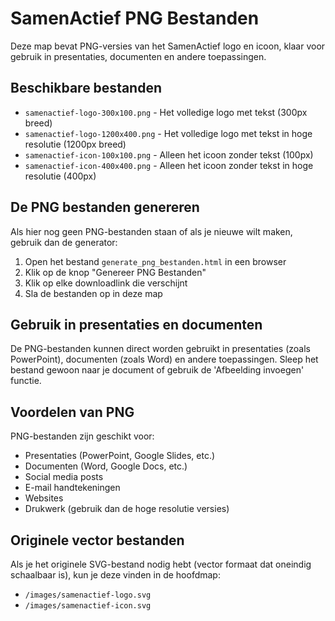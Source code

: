 # SamenActief PNG Bestanden

Deze map bevat PNG-versies van het SamenActief logo en icoon, klaar voor gebruik in presentaties, documenten en andere toepassingen.

## Beschikbare bestanden

- `samenactief-logo-300x100.png` - Het volledige logo met tekst (300px breed)
- `samenactief-logo-1200x400.png` - Het volledige logo met tekst in hoge resolutie (1200px breed)
- `samenactief-icon-100x100.png` - Alleen het icoon zonder tekst (100px)
- `samenactief-icon-400x400.png` - Alleen het icoon zonder tekst in hoge resolutie (400px)

## De PNG bestanden genereren

Als hier nog geen PNG-bestanden staan of als je nieuwe wilt maken, gebruik dan de generator:

1. Open het bestand `generate_png_bestanden.html` in een browser
2. Klik op de knop "Genereer PNG Bestanden"
3. Klik op elke downloadlink die verschijnt
4. Sla de bestanden op in deze map

## Gebruik in presentaties en documenten

De PNG-bestanden kunnen direct worden gebruikt in presentaties (zoals PowerPoint), documenten (zoals Word) en andere toepassingen. Sleep het bestand gewoon naar je document of gebruik de 'Afbeelding invoegen' functie.

## Voordelen van PNG

PNG-bestanden zijn geschikt voor:
- Presentaties (PowerPoint, Google Slides, etc.)
- Documenten (Word, Google Docs, etc.)
- Social media posts
- E-mail handtekeningen
- Websites
- Drukwerk (gebruik dan de hoge resolutie versies)

## Originele vector bestanden

Als je het originele SVG-bestand nodig hebt (vector formaat dat oneindig schaalbaar is), kun je deze vinden in de hoofdmap:
- `/images/samenactief-logo.svg`
- `/images/samenactief-icon.svg` 